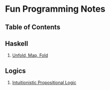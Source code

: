 # Fun Programming Notes

## Table of Contents

## Haskell

1. [Unfold, Map, Fold](./notes/0930.md)

## Logics

1. [Intuitionistic Propositional Logic](./notes/1007-logic.md)
